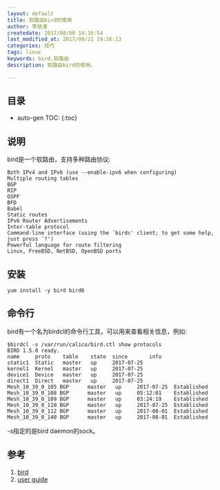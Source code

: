 ```yaml
---
layout: default
title: 软路由bird的使用
author: 李佶澳
createdate: 2017/08/08 14:16:54
last_modified_at: 2017/09/21 19:26:13
categories: 技巧
tags: linux
keywords: bird,软路由
description: 软路由bird的使用。

---
```


## 目录
* auto-gen TOC:
{:toc}

## 说明

bird是一个软路由，支持多种路由协议:

	Both IPv4 and IPv6 (use --enable-ipv6 when configuring)
	Multiple routing tables
	BGP
	RIP
	OSPF
	BFD
	Babel
	Static routes
	IPv6 Router Advertisements
	Inter-table protocol
	Command-line interface (using the `birdc' client; to get some help, just press `?')
	Powerful language for route filtering
	Linux, FreeBSD, NetBSD, OpenBSD ports

## 安装

	yum install -y bird bird6

## 命令行

bird有一个名为birdcl的命令行工具，可以用来查看相关信息，例如:

	$birdcl -s /var/run/calico/bird.ctl show protocols
	BIRD 1.5.0 ready.
	name     proto    table    state  since       info
	static1  Static   master   up     2017-07-25
	kernel1  Kernel   master   up     2017-07-25
	device1  Device   master   up     2017-07-25
	direct1  Direct   master   up     2017-07-25
	Mesh_10_39_0_105 BGP      master   up     2017-07-25  Established
	Mesh_10_39_0_108 BGP      master   up     05:12:01    Established
	Mesh_10_39_0_109 BGP      master   up     03:24:19    Established
	Mesh_10_39_0_110 BGP      master   up     2017-07-25  Established
	Mesh_10_39_0_112 BGP      master   up     2017-08-01  Established
	Mesh_10_39_0_140 BGP      master   up     2017-08-01  Established

-s指定的是bird daemon的sock。

## 参考

1. [bird][1]
2. [user guide][2]

[1]: http://bird.network.cz/  "bird" 
[2]: http://bird.network.cz/?get_doc&f=bird.html "user guide"
